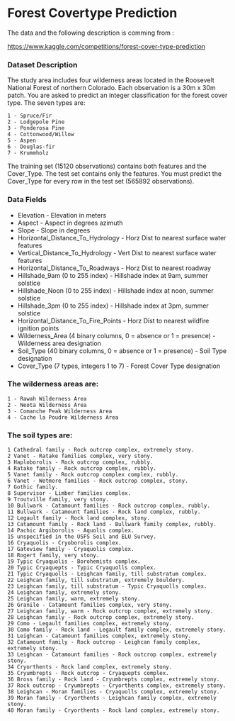 # Forest Covertype Prediction

The data and the following description is comming from :

https://www.kaggle.com/competitions/forest-cover-type-prediction


### Dataset Description
The study area includes four wilderness areas located in the Roosevelt National Forest of northern Colorado. Each observation is a 30m x 30m patch. You are asked to predict an integer classification for the forest cover type. The seven types are:

    1 - Spruce/Fir
    2 - Lodgepole Pine
    3 - Ponderosa Pine
    4 - Cottonwood/Willow
    5 - Aspen
    6 - Douglas-fir
    7 - Krummholz

The training set (15120 observations) contains both features and the Cover_Type. The test set contains only the features. You must predict the Cover_Type for every row in the test set (565892 observations).

### Data Fields
- Elevation - Elevation in meters
- Aspect - Aspect in degrees azimuth
- Slope - Slope in degrees
- Horizontal_Distance_To_Hydrology - Horz Dist to nearest surface water features
- Vertical_Distance_To_Hydrology - Vert Dist to nearest surface water features
- Horizontal_Distance_To_Roadways - Horz Dist to nearest roadway
- Hillshade_9am (0 to 255 index) - Hillshade index at 9am, summer solstice
- Hillshade_Noon (0 to 255 index) - Hillshade index at noon, summer solstice
- Hillshade_3pm (0 to 255 index) - Hillshade index at 3pm, summer solstice
- Horizontal_Distance_To_Fire_Points - Horz Dist to nearest wildfire ignition points
- Wilderness_Area (4 binary columns, 0 = absence or 1 = presence) - Wilderness area designation
- Soil_Type (40 binary columns, 0 = absence or 1 = presence) - Soil Type designation
- Cover_Type (7 types, integers 1 to 7) - Forest Cover Type designation

### The wilderness areas are:

    1 - Rawah Wilderness Area
    2 - Neota Wilderness Area
    3 - Comanche Peak Wilderness Area
    4 - Cache la Poudre Wilderness Area

### The soil types are:

    1 Cathedral family - Rock outcrop complex, extremely stony.
    2 Vanet - Ratake families complex, very stony.
    3 Haploborolis - Rock outcrop complex, rubbly.
    4 Ratake family - Rock outcrop complex, rubbly.
    5 Vanet family - Rock outcrop complex complex, rubbly.
    6 Vanet - Wetmore families - Rock outcrop complex, stony.
    7 Gothic family.
    8 Supervisor - Limber families complex.
    9 Troutville family, very stony.
    10 Bullwark - Catamount families - Rock outcrop complex, rubbly.
    11 Bullwark - Catamount families - Rock land complex, rubbly.
    12 Legault family - Rock land complex, stony.
    13 Catamount family - Rock land - Bullwark family complex, rubbly.
    14 Pachic Argiborolis - Aquolis complex.
    15 unspecified in the USFS Soil and ELU Survey.
    16 Cryaquolis - Cryoborolis complex.
    17 Gateview family - Cryaquolis complex.
    18 Rogert family, very stony.
    19 Typic Cryaquolis - Borohemists complex.
    20 Typic Cryaquepts - Typic Cryaquolls complex.
    21 Typic Cryaquolls - Leighcan family, till substratum complex.
    22 Leighcan family, till substratum, extremely bouldery.
    23 Leighcan family, till substratum - Typic Cryaquolls complex.
    24 Leighcan family, extremely stony.
    25 Leighcan family, warm, extremely stony.
    26 Granile - Catamount families complex, very stony.
    27 Leighcan family, warm - Rock outcrop complex, extremely stony.
    28 Leighcan family - Rock outcrop complex, extremely stony.
    29 Como - Legault families complex, extremely stony.
    30 Como family - Rock land - Legault family complex, extremely stony.
    31 Leighcan - Catamount families complex, extremely stony.
    32 Catamount family - Rock outcrop - Leighcan family complex, extremely stony.
    33 Leighcan - Catamount families - Rock outcrop complex, extremely stony.
    34 Cryorthents - Rock land complex, extremely stony.
    35 Cryumbrepts - Rock outcrop - Cryaquepts complex.
    36 Bross family - Rock land - Cryumbrepts complex, extremely stony.
    37 Rock outcrop - Cryumbrepts - Cryorthents complex, extremely stony.
    38 Leighcan - Moran families - Cryaquolls complex, extremely stony.
    39 Moran family - Cryorthents - Leighcan family complex, extremely stony.
    40 Moran family - Cryorthents - Rock land complex, extremely stony.